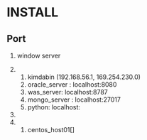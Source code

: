 # INSTALL





## Port

1. window server

1. 1. kimdabin (192.168.56.1, 169.254.230.0)
   2. oracle_server : localhost:8080
   3. was_server: localhost:8787
   4. mongo_server : localhost:27017
   5. python: localhost:

2. 

1. 1. centos_host01[]